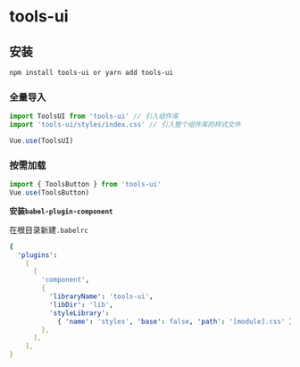 # tools-ui

## 安装

```html
npm install tools-ui or yarn add tools-ui
```

### 全量导入

```js
import ToolsUI from 'tools-ui' // 引入组件库
import 'tools-ui/styles/index.css' // 引入整个组件库的样式文件

Vue.use(ToolsUI)
```

### 按需加载

```js
import { ToolsButton } from 'tools-ui'
Vue.use(ToolsButton)
```

**安装`babel-plugin-component`**

在根目录新建`.babelrc`

```yaml
{
  'plugins':
    [
      [
        'component',
        {
          'libraryName': 'tools-ui',
          'libDir': 'lib',
          'styleLibrary':
            { 'name': 'styles', 'base': false, 'path': '[module].css' },
        },
      ],
    ],
}
```
